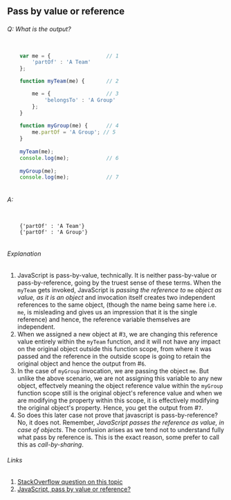 ## Pass by value or reference

###### Q: What is the output?

```js

	var me = {					// 1
		'partOf' : 'A Team'
	}; 

	function myTeam(me) {		// 2

		me = {					// 3
			'belongsTo' : 'A Group'
		}; 
	} 
	
	function myGroup(me) { 		// 4
		me.partOf = 'A Group'; // 5
	} 
	
	myTeam(me);		
	console.log(me);			// 6
	
	myGroup(me);
	console.log(me);			// 7
	
```

###### A: 

```	
	
	{'partOf' : 'A Team'}
	{'partOf' : 'A Group'}
	

```

###### Explanation

1. JavaScript is pass-by-value, technically. It is neither pass-by-value or pass-by-reference, going by the truest sense of these terms. When the `myTeam` gets invoked, JavaScript is *passing the reference to* `me` *object as value, as it is an object* and invocation itself creates two independent references to the same object, (though the name being same here i.e. `me`, is misleading and gives us an impression that it is the single reference) and hence, the reference variable themselves are independent.
2. When we assigned a new object at #`3`, we are changing this reference value entirely within the `myTeam` function, and it will not have any impact on the original object outside this function scope, from where it was passed and the reference in the outside scope is going to retain the original object and hence the output from #`6`.
3. In the case of `myGroup` invocation, we are passing the object `me`. But unlike the above scenario, we are not assigning this variable to any new object, effectvely meaning the object reference value within the `myGroup` function scope still is the original object's reference value and when we are modifying the property within this scope, it is effectively modifying the original object's property. Hence, you get the output from #`7`.
4. So does this later case not prove that javascript is pass-by-reference? No, it does not. Remember, *JavaScript passes the reference as value, in case of objects*. The confusion arises as we tend not to understand fully what pass by reference is. This is the exact reason, some prefer to call this as *call-by-sharing*. 

###### Links

1. [StackOverflow question on this topic](http://stackoverflow.com/questions/518000/is-javascript-a-pass-by-reference-or-pass-by-value-language)
2. [JavaScript, pass by value or reference?](http://nsono.net/javascript-pass-by-value-or-pass-by-reference/)
